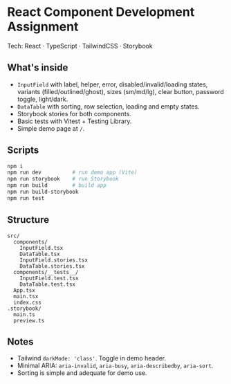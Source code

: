 
# React Component Development Assignment

Tech: React · TypeScript · TailwindCSS · Storybook

## What's inside
- `InputField` with label, helper, error, disabled/invalid/loading states, variants (filled/outlined/ghost), sizes (sm/md/lg), clear button, password toggle, light/dark.
- `DataTable` with sorting, row selection, loading and empty states.
- Storybook stories for both components.
- Basic tests with Vitest + Testing Library.
- Simple demo page at `/`.

## Scripts
```bash
npm i
npm run dev          # run demo app (Vite)
npm run storybook    # run Storybook
npm run build        # build app
npm run build-storybook
npm run test
```

## Structure
```
src/
  components/
    InputField.tsx
    DataTable.tsx
    InputField.stories.tsx
    DataTable.stories.tsx
  components/__tests__/
    InputField.test.tsx
    DataTable.test.tsx
  App.tsx
  main.tsx
  index.css
.storybook/
  main.ts
  preview.ts
```
## Notes
- Tailwind `darkMode: 'class'`. Toggle in demo header.
- Minimal ARIA: `aria-invalid`, `aria-busy`, `aria-describedby`, `aria-sort`.
- Sorting is simple and adequate for demo use.
